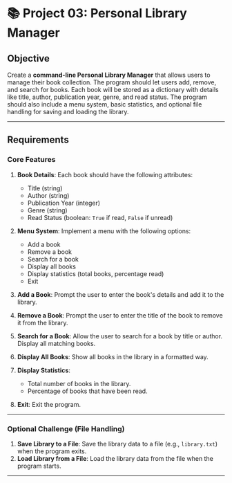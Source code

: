 # 📚 Project 03: Personal Library Manager

## Objective

Create a **command-line Personal Library Manager** that allows users to manage their book collection. The program should let users add, remove, and search for books. Each book will be stored as a dictionary with details like title, author, publication year, genre, and read status. The program should also include a menu system, basic statistics, and optional file handling for saving and loading the library.

----------

## Requirements

### Core Features

1.  **Book Details**: Each book should have the following attributes:
    
    -   Title (string)
    -   Author (string)
    -   Publication Year (integer)
    -   Genre (string)
    -   Read Status (boolean: `True` if read, `False` if unread)
2.  **Menu System**: Implement a menu with the following options:
    
    -   Add a book
    -   Remove a book
    -   Search for a book
    -   Display all books
    -   Display statistics (total books, percentage read)
    -   Exit
3.  **Add a Book**: Prompt the user to enter the book's details and add it to the library.
    
4.  **Remove a Book**: Prompt the user to enter the title of the book to remove it from the library.
    
5.  **Search for a Book**: Allow the user to search for a book by title or author. Display all matching books.
    
6.  **Display All Books**: Show all books in the library in a formatted way.
    
7.  **Display Statistics**:
    
    -   Total number of books in the library.
    -   Percentage of books that have been read.
8.  **Exit**: Exit the program.
    

----------

### Optional Challenge (File Handling)

1.  **Save Library to a File**: Save the library data to a file (e.g., `library.txt`) when the program exits.
2.  **Load Library from a File**: Load the library data from the file when the program starts.

----------
